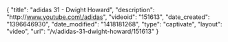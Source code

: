 {
    "title": "adidas 31 - Dwight Howard",
    "description": "http:\/\/www.youtube.com\/adidas",
    "videoid": "151613",
    "date_created": "1396646930",
    "date_modified": "1418181268",
    "type": "captivate",
    "layout": "video",
    "url": "\/v\/adidas-31-dwight-howard\/151613"
}